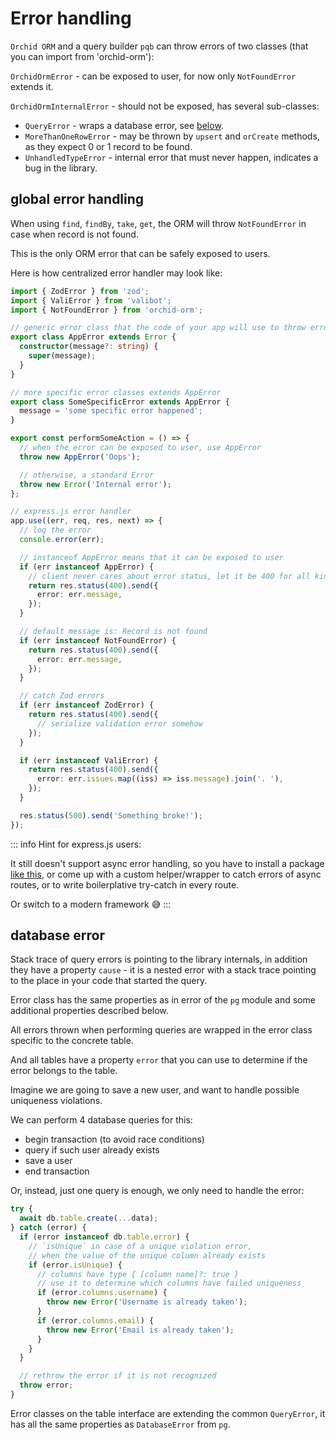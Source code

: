 # Error handling

`Orchid ORM` and a query builder `pqb` can throw errors of two classes (that you can import from 'orchid-orm'):

`OrchidOrmError` - can be exposed to user, for now only `NotFoundError` extends it.

`OrchidOrmInternalError` - should not be exposed, has several sub-classes:

- `QueryError` - wraps a database error, see [below](#database-error).
- `MoreThanOneRowError` - may be thrown by `upsert` and `orCreate` methods, as they expect 0 or 1 record to be found.
- `UnhandledTypeError` - internal error that must never happen, indicates a bug in the library.

## global error handling

When using `find`, `findBy`, `take`, `get`, the ORM will throw `NotFoundError` in case when record is not found.

This is the only ORM error that can be safely exposed to users.

Here is how centralized error handler may look like:

```ts
import { ZodError } from 'zod';
import { ValiError } from 'valibot';
import { NotFoundError } from 'orchid-orm';

// generic error class that the code of your app will use to throw errors
export class AppError extends Error {
  constructor(message?: string) {
    super(message);
  }
}

// more specific error classes extends AppError
export class SomeSpecificError extends AppError {
  message = 'some specific error happened';
}

export const performSomeAction = () => {
  // when the error can be exposed to user, use AppError
  throw new AppError('Oops');

  // otherwise, a standard Error
  throw new Error('Internal error');
};

// express.js error handler
app.use((err, req, res, next) => {
  // log the error
  console.error(err);

  // instanceof AppError means that it can be exposed to user
  if (err instanceof AppError) {
    // client never cares about error status, let it be 400 for all kinds of AppError
    return res.status(400).send({
      error: err.message,
    });
  }

  // default message is: Record is not found
  if (err instanceof NotFoundError) {
    return res.status(400).send({
      error: err.message,
    });
  }

  // catch Zod errors
  if (err instanceof ZodError) {
    return res.status(400).send({
      // serialize validation error somehow
    });
  }

  if (err instanceof ValiError) {
    return res.status(400).send({
      error: err.issues.map((iss) => iss.message).join('. '),
    });
  }

  res.status(500).send('Something broke!');
});
```

::: info
Hint for express.js users:

It still doesn't support async error handling, so you have to install a package [like this](https://www.npmjs.com/package/express-async-errors),
or come up with a custom helper/wrapper to catch errors of async routes, or to write boilerplative try-catch in every route.

Or switch to a modern framework 😅
:::

## database error

Stack trace of query errors is pointing to the library internals, in addition they have a property `cause` -
it is a nested error with a stack trace pointing to the place in your code that started the query.

Error class has the same properties as in error of the `pg` module and some additional properties described below.

All errors thrown when performing queries are wrapped in the error class specific to the concrete table.

And all tables have a property `error` that you can use to determine if the error belongs to the table.

Imagine we are going to save a new user, and want to handle possible uniqueness violations.

We can perform 4 database queries for this:

- begin transaction (to avoid race conditions)
- query if such user already exists
- save a user
- end transaction

Or, instead, just one query is enough, we only need to handle the error:

```ts
try {
  await db.table.create(...data);
} catch (error) {
  if (error instanceof db.table.error) {
    // `isUnique` in case of a unique violation error,
    // when the value of the unique column already exists
    if (error.isUnique) {
      // columns have type { [column name]?: true }
      // use it to determine which columns have failed uniqueness
      if (error.columns.username) {
        throw new Error('Username is already taken');
      }
      if (error.columns.email) {
        throw new Error('Email is already taken');
      }
    }
  }

  // rethrow the error if it is not recognized
  throw error;
}
```

Error classes on the table interface are extending the common `QueryError`,
it has all the same properties as `DatabaseError` from `pg`.
